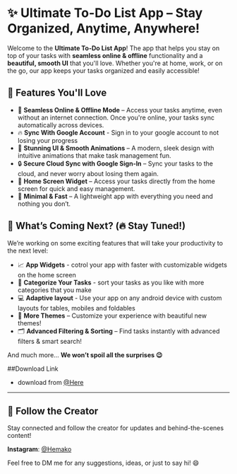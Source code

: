 # ✨ **Ultimate To-Do List App** – Stay Organized, Anytime, Anywhere!

Welcome to the **Ultimate To-Do List App**! The app that helps you stay on top of your tasks with **seamless online & offline** functionality and a **beautiful, smooth UI** that you'll love. Whether you're at home, work, or on the go, our app keeps your tasks organized and easily accessible!

## 🌟 **Features You'll Love**

- 📡 **Seamless Online & Offline Mode** – Access your tasks anytime, even without an internet connection. Once you're online, your tasks sync automatically across devices.
- 🔥 **Sync With Google Account** - Sign in to your google account to not losing your progress
- 🎨 **Stunning UI & Smooth Animations** – A modern, sleek design with intuitive animations that make task management fun.
- 🔒 **Secure Cloud Sync with Google Sign-In** – Sync your tasks to the cloud, and never worry about losing them again.
- 📌 **Home Screen Widget** – Access your tasks directly from the home screen for quick and easy management.
- 🎯 **Minimal & Fast** – A lightweight app with everything you need and nothing you don’t.

## 🚀 **What’s Coming Next? (🔥 Stay Tuned!)**

We’re working on some exciting features that will take your productivity to the next level:

- 📈 **App Widgets** - cotrol your app with faster with customizable widgets on the home screen
- 📁 **Categorize Your Tasks** - sort your tasks as you like with more categories that you make
- 💻 **Adaptive layout** - Use your app on any android device with custom layouts for tables, mobiles and foldables
- 🌙 **More Themes** – Customize your experience with beautiful new themes!
- 🗂 **Advanced Filtering & Sorting** – Find tasks instantly with advanced filters & smart search!

And much more… **We won’t spoil all the surprises 😉**

##Download Link

- download from [@Here](https://github.com/Hemako1320/Todo-Android-App/releases/download/v1.0/ToDoApp.apk) 
---

## 📱 **Follow the Creator**

Stay connected and follow the creator for updates and behind-the-scenes content!

**Instagram**: [@Hemako](https://www.instagram.com/hemako_m?igsh=dXB5dXBnYmgyaTFh)

Feel free to DM me for any suggestions, ideas, or just to say hi! 😄

